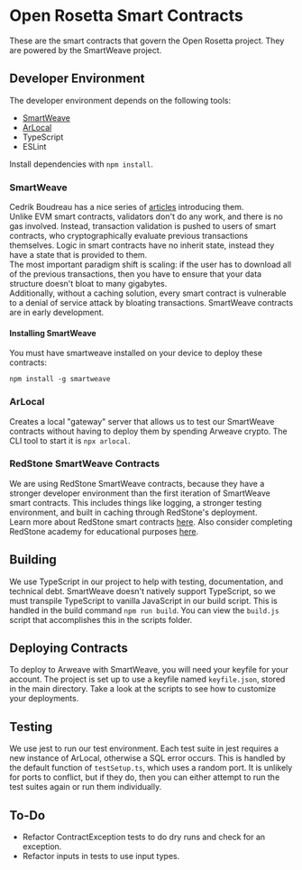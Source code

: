 # Open Rosetta Smart Contracts
These are the smart contracts that govern the Open Rosetta project. They are powered by the SmartWeave project.



## Developer Environment
The developer environment depends on the following tools:
- [SmartWeave](https://github.com/ArweaveTeam/SmartWeave)
- [ArLocal](https://github.com/textury/arlocal)
- TypeScript
- ESLint

Install dependencies with `npm install`.

### SmartWeave
Cedrik Boudreau has a nice series of 
[articles](https://cedriking.medium.com/lets-buidl-smartweave-contracts-6353d22c4561) 
introducing them.  
Unlike EVM smart contracts, validators don't do any work, and there is no gas involved.
Instead, transaction validation is pushed to users of smart contracts, who cryptographically 
evaluate previous transactions themselves. Logic in smart contracts have no inherit state, 
instead they have a state that is provided to them.  
The most important paradigm shift is scaling: if the user has to download all of the previous
transactions, then you have to ensure that your data structure doesn't bloat to many gigabytes.  
Additionally, without a caching solution, every smart contract is vulnerable to a denial of 
service attack by bloating transactions. SmartWeave contracts are in early development.  

#### **Installing SmartWeave**
You must have smartweave installed on your device to deploy these contracts:
```
npm install -g smartweave
```

### ArLocal
Creates a local "gateway" server that allows us to test our SmartWeave contracts without 
having to deploy them by spending Arweave crypto. The CLI tool to start it is `npx arlocal`.

### RedStone SmartWeave Contracts
We are using RedStone SmartWeave contracts, because they have a stronger developer environment than
the first iteration of SmartWeave smart contracts. This includes things like logging, a stronger 
testing environment, and built in caching through RedStone's deployment.  
Learn more about RedStone smart contracts
[here](https://github.com/redstone-finance/redstone-smartcontracts).
Also consider completing RedStone academy for educational purposes
[here](https://github.com/redstone-finance/redstone-academy).

## Building
We use TypeScript in our project to help with testing, documentation, and technical debt. 
SmartWeave doesn't natively support TypeScript, so we must transpile TypeScript to vanilla
JavaScript in our build script. This is handled in the build command `npm run build`. You can
view the `build.js` script that accomplishes this in the scripts folder.

## Deploying Contracts
To deploy to Arweave with SmartWeave, you will need your keyfile for your account. The
project is set up to use a keyfile named `keyfile.json`, stored in the main directory. 
Take a look at the scripts to see how to customize your deployments.

## Testing
We use jest to run our test environment. Each test suite in jest requires a new instance of ArLocal,
otherwise a SQL error occurs. This is handled by the default function of `testSetup.ts`, which uses
a random port. It is unlikely for ports to conflict, but if they do, then you can either attempt to 
run the test suites again or run them individually.

## To-Do
- Refactor ContractException tests to do dry runs and check for an exception.
- Refactor inputs in tests to use input types.